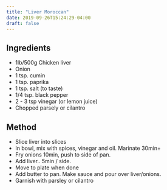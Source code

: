 ```yaml
---
title: "Liver Moroccan"
date: 2019-09-26T15:24:29-04:00
draft: false 
---
```


## Ingredients

- 1lb/500g Chicken liver
- Onion	
- 1 tsp. cumin
- 1 tsp. paprika
- 1 tsp. salt (to taste)
- 1/4 tsp. black pepper
- 2 - 3 tsp vinegar (or lemon juice)
- Chopped parsely or cilantro

## Method

- Slice liver into slices
- In bowl, mix with spices, vinegar and oil. Marinate 30min+
- Fry onions 10min, push to side of pan.
- Add liver.. 5min / side.
- Move to plate when done
- Add butter to pan. Make sauce and pour over liver/onions.
- Garnish with parsley or cilantro

